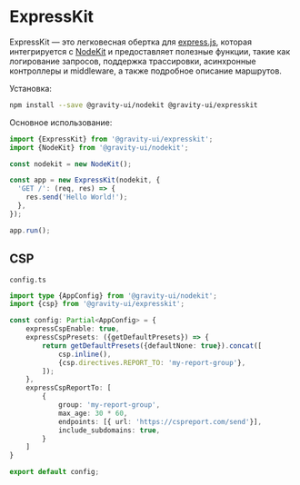 # ExpressKit

ExpressKit — это легковесная обертка для [express.js](https://expressjs.com/), которая интегрируется с [NodeKit](https://github.com/gravity-ui/nodekit) и предоставляет полезные функции, такие как логирование запросов, поддержка трассировки, асинхронные контроллеры и middleware, а также подробное описание маршрутов.

Установка:

```bash
npm install --save @gravity-ui/nodekit @gravity-ui/expresskit
```

Основное использование:

```typescript
import {ExpressKit} from '@gravity-ui/expresskit';
import {NodeKit} from '@gravity-ui/nodekit';

const nodekit = new NodeKit();

const app = new ExpressKit(nodekit, {
  'GET /': (req, res) => {
    res.send('Hello World!');
  },
});

app.run();
```

## CSP

`config.ts`

```typescript
import type {AppConfig} from '@gravity-ui/nodekit';
import {csp} from '@gravity-ui/expresskit';

const config: Partial<AppConfig> = {
    expressCspEnable: true,
    expressCspPresets: ({getDefaultPresets}) => {
        return getDefaultPresets({defaultNone: true}).concat([
            csp.inline(),
            {csp.directives.REPORT_TO: 'my-report-group'},
        ]);
    },
    expressCspReportTo: [
        {
            group: 'my-report-group',
            max_age: 30 * 60,
            endpoints: [{ url: 'https://cspreport.com/send'}],
            include_subdomains: true,
        }
    ]
}

export default config;
```